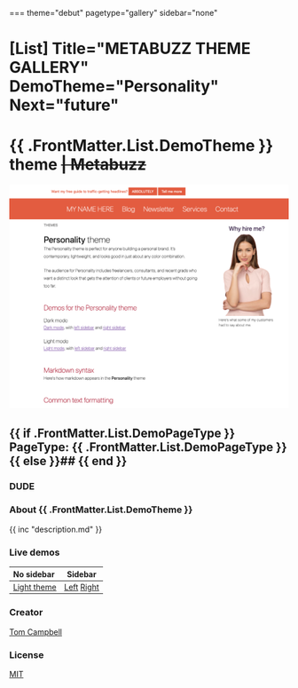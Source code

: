 ===
theme="debut"
pagetype="gallery"
sidebar="none"

[List]
Title="METABUZZ THEME GALLERY"
DemoTheme="Personality"
Next="future"
===

# **{{ .FrontMatter.List.DemoTheme }}** theme ~~| Metabuzz~~
[![Screen shot of theme](theme-1280x1024.png)](dark.html) 
  ## {{ if .FrontMatter.List.DemoPageType }} PageType: **{{ .FrontMatter.List.DemoPageType }}**{{ else }}## {{ end }}

### DUDE

### About {{ .FrontMatter.List.DemoTheme }}
{{ inc "description.md" }}

### Live demos 

| No sidebar                | Sidebar                         |      
|:------------------------- |---------------------------------|
| [Light theme](light.html) | [Left](light-sidebar-left.html) [Right](light-sidebar-right.html)|

### Creator 
[Tom Campbell](https://metabuzz.com)

### License 
[MIT](https://metabuzz.com)


